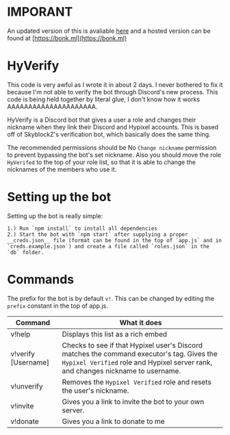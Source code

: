 # IMPORANT
An updated version of this is avaliable [here](https://github.com/foobball/HypeLink) and a hosted version can be found at [https://bonk.ml](https://bonk.ml)

# HyVerify
This code is very awful as I wrote it in about 2 days. I never bothered to fix it because I'm not able to verify the bot through Discord's new process. This code is being held together by literal glue, I don't know how it works AAAAAAAAAAAAAAAAAAAAA.

HyVerify is a Discord bot that gives a user a role and changes their nickname when they link their Discord and Hypixel accounts. This is based off of SkyblockZ's verification bot, which basically does the same thing.

The recommended permissions should be No `Change nickname` permission to prevent bypassing the bot's set nickname.
Also you should move the role `HyVerifed` to the top of your role list, so that it is able to change the nicknames of the members who use it.

# Setting up the bot

Setting up the bot is really simple:

    1.) Run `npm install` to install all dependencies
    2.) Start the bot with `npm start` after supplying a proper __creds.json__ file (format can be found in the top of `app.js` and in `creds.example.json`) and create a file called `roles.json` in the `db` folder.

# Commands

The prefix for the bot is by default `v!`. This can be changed by editing the `prefix` constant in the top of app.js.

| Command | What it does |
| ------------- | ------------- |
| v!help  | Displays this list as a rich embed  |
| v!verify [Username]  | Checks to see if that Hypixel user's Discord matches the command executor's tag. Gives the `Hypixel Verified` role and Hypixel server rank, and changes nickname to username. |
| v!unverify | Removes the `Hypixel Verified` role and resets the user's nickname. |
| v!invite | Gives you a link to invite the bot to your own server. |
| v!donate | Gives you a link to donate to me |
